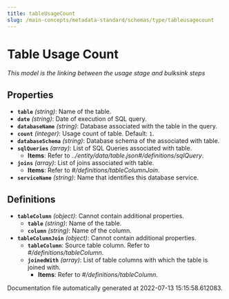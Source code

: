 ```yaml
---
title: tableUsageCount
slug: /main-concepts/metadata-standard/schemas/type/tableusagecount
---
```


# Table Usage Count

*This model is the linking between the usage stage and bulksink steps*

## Properties

- **`table`** *(string)*: Name of the table.
- **`date`** *(string)*: Date of execution of SQL query.
- **`databaseName`** *(string)*: Database associated with the table in the query.
- **`count`** *(integer)*: Usage count of table. Default: `1`.
- **`databaseSchema`** *(string)*: Database schema of the associated with table.
- **`sqlQueries`** *(array)*: List of SQL Queries associated with table.
  - **Items**: Refer to *../entity/data/table.json#/definitions/sqlQuery*.
- **`joins`** *(array)*: List of joins associated with table.
  - **Items**: Refer to *#/definitions/tableColumnJoin*.
- **`serviceName`** *(string)*: Name that identifies this database service.
## Definitions

- **`tableColumn`** *(object)*: Cannot contain additional properties.
  - **`table`** *(string)*: Name of the table.
  - **`column`** *(string)*: Name of the column.
- **`tableColumnJoin`** *(object)*: Cannot contain additional properties.
  - **`tableColumn`**: Source table column. Refer to *#/definitions/tableColumn*.
  - **`joinedWith`** *(array)*: List of table columns with which the table is joined with.
    - **Items**: Refer to *#/definitions/tableColumn*.


Documentation file automatically generated at 2022-07-13 15:15:58.612083.
